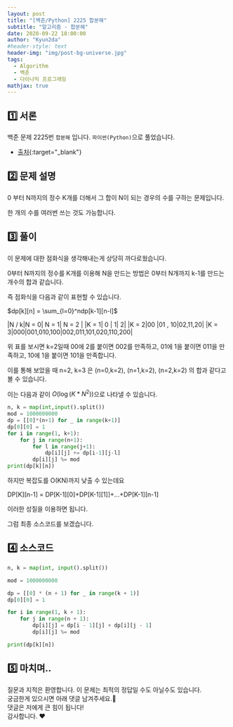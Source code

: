 ```yaml
---
layout: post
title: "[백준/Python] 2225 합분해"
subtitle: "알고리즘 - 합분해"
date: 2020-09-22 18:00:00
author: "Kyun2da"
#header-style: text
header-img: "img/post-bg-universe.jpg"
tags:
  - Algorithm
  - 백준
  - 다이나믹 프로그래밍
mathjax: true
---
```


## 1️⃣ 서론

백준 문제 2225번 `합분해` 입니다. `파이썬(Python)`으로 풀었습니다.

- [출처](https://www.acmicpc.net/problem/2225){:target="\_blank"}

## 2️⃣ 문제 설명

0 부터 N까지의 정수 K개를 더해서 그 합이 N이 되는 경우의 수를 구하는 문제입니다.

한 개의 수를 여러번 쓰는 것도 가능합니다.

## 3️⃣ 풀이

이 문제에 대한 점화식을 생각해내는게 상당히 까다로웠습니다.

0부터 N까지의 정수를 K개를 이용해 N을 만드는 방법은 0부터 N개까지 k-1를 만드는 개수의 합과 같습니다.

즉 점화식을 다음과 같이 표현할 수 있습니다.

$dp[k][n] = \sum_{l=0}^ndp[k-1][n-l]$

|N / k|N = 0| N = 1| N = 2 |
|K = 1| 0 | 1| 2|
|K = 2|00 |01 , 10|02,11,20|
|K = 3|000|001,010,100|002,011,101,020,110,200|

위 표를 보시면 k=2일때 00에 2를 붙이면 002를 만족하고, 01에 1을 붙이면 011을 만족하고, 10에 1을 붙이면 101을 만족합니다.

이를 통해 보았을 때 n=2, k=3 은 (n=0,k=2), (n=1,k=2), (n=2,k=2) 의 합과 같다고 볼 수 있습니다.

이는 다음과 같이 $O(\log{(K*N^2)})$으로 나타낼 수 있습니다.

```python
n, k = map(int,input().split())
mod = 1000000000
dp = [[0]*(n+1) for _ in range(k+1)]
dp[0][0] = 1
for i in range(1, k+1):
    for j in range(n+1):
        for l in range(j+1):
            dp[i][j] += dp[i-1][j-l]
        dp[i][j] %= mod
print(dp[k][n])
```

하지만 복잡도를 O(KN)까지 낮출 수 있는데요

DP[K][n-1] = DP[K-1][0]+DP[K-1][1]]+...+DP[K-1][n-1]

이러한 성질을 이용하면 됩니다.

그럼 최종 소스코드를 보겠습니다.

## 4️⃣ 소스코드

```python
n, k = map(int, input().split())

mod = 1000000000

dp = [[0] * (n + 1) for _ in range(k + 1)]
dp[0][0] = 1

for i in range(1, k + 1):
    for j in range(n + 1):
        dp[i][j] = dp[i - 1][j] + dp[i][j - 1]
        dp[i][j] %= mod

print(dp[k][n])
```

## 5️⃣ 마치며..

질문과 지적은 환영합니다. 이 문제는 최적의 정답일 수도 아닐수도 있습니다.  
궁금한게 있으시면 아래 댓글 남겨주세요.🙏  
댓글은 저에게 큰 힘이 됩니다!  
감사합니다. ❤️
